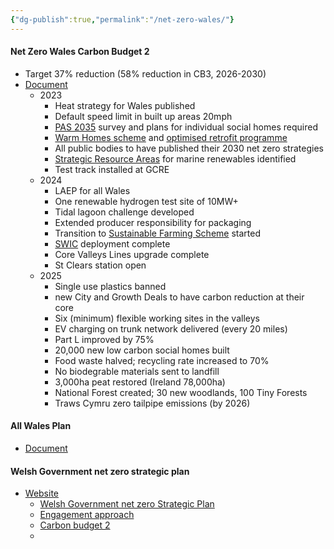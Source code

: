 ```yaml
---
{"dg-publish":true,"permalink":"/net-zero-wales/"}
---
```



#### Net Zero Wales Carbon Budget 2
- Target 37% reduction (58% reduction in CB3, 2026-2030)
- [Document](https://www.gov.wales/sites/default/files/publications/2021-10/net-zero-wales-carbon-budget-2-2021-25.pdf)
	- 2023
		- Heat strategy for Wales published
		- Default speed limit in built up areas 20mph
		- [PAS 2035](https://retrofitacademy.org/pas-2035-guide/) survey and plans for individual social homes required
		- [Warm Homes scheme](https://nest.gov.wales/) and [optimised retrofit programme](https://www.gov.wales/optimised-retrofit-programme)
		- All public bodies to have published their 2030 net zero strategies
		- [Strategic Resource Areas](https://www.gov.wales/development-strategic-resource-areas) for marine renewables identified
		- Test track installed at GCRE
	- 2024
		- LAEP for all Wales 
		- One renewable hydrogen test site of 10MW+
		- Tidal lagoon challenge developed
		- Extended producer responsibility for packaging
		- Transition to [Sustainable Farming Scheme](https://www.gov.wales/sustainable-farming-scheme-guide) started
		- [SWIC](https://www.swic.cymru/) deployment complete
		- Core Valleys Lines upgrade complete
		- St Clears station open
	- 2025
		- Single use plastics banned
		- new City and Growth Deals to have carbon reduction at their core
		- Six (minimum) flexible working sites in the valleys
		- EV charging on trunk network delivered (every 20 miles)
		- Part L improved by 75%
		- 20,000 new low carbon social homes built
		- Food waste halved; recycling rate increased to 70%
		- No biodegrable materials sent to landfill
		- 3,000ha peat restored (Ireland 78,000ha)
		- National Forest created; 30 new woodlands, 100 Tiny Forests
		- Traws Cymru zero tailpipe emissions (by 2026)


#### All Wales Plan
- [Document](https://www.gov.wales/sites/default/files/publications/2022-04/working-together-to-reach-net-zero-all-wales-plan-april-22-update.pdf)

#### Welsh Government net zero strategic plan
- [Website](https://www.gov.wales/net-zero-wales)
	- [Welsh Government net zero Strategic Plan](https://www.gov.wales/welsh-government-net-zero-strategic-plan)
	- [Engagement approach](https://www.gov.wales/engagement-approach-around-climate-change-2022-26)
	- [Carbon budget 2](https://www.gov.wales/net-zero-wales-carbon-budget-2-2021-2025)
	- 